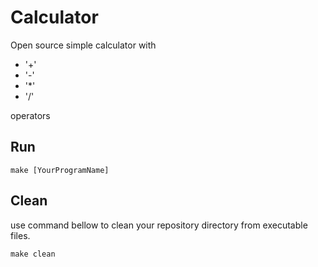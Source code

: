 # Calculator
Open source simple calculator with 
*  '+'
*  '-'
*  '*' 
*  '/'
 
operators

## Run
```
make [YourProgramName]
```

## Clean
use command bellow to clean your repository directory from executable files.
```
make clean
```
